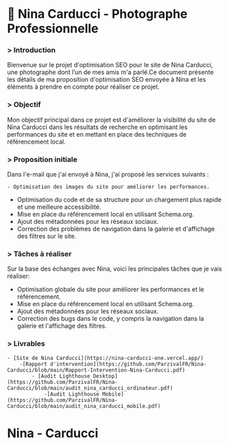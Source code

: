# 📸 Nina Carducci - Photographe Professionnelle

### > Introduction

Bienvenue sur le projet d'optimisation SEO pour le site de Nina Carducci, une photographe dont l’un de mes amis m'a parlé.Ce document présente les détails de ma proposition d'optimisation SEO envoyée à Nina et les éléments à prendre en compte pour réaliser ce projet.

### > Objectif

Mon objectif principal dans ce projet est d'améliorer la visibilité du site de Nina Carducci dans les résultats de recherche en optimisant les performances du site et en mettant en place des techniques de référencement local.

### > Proposition initiale

Dans l'e-mail que j'ai envoyé à Nina, j'ai proposé les services suivants :

    - Optimisation des images du site pour améliorer les performances.
- Optimisation du code et de sa structure pour un chargement plus rapide et une meilleure accessibilité.
- Mise en place du référencement local en utilisant Schema.org.
- Ajout des métadonnées pour les réseaux sociaux.
- Correction des problèmes de navigation dans la galerie et d'affichage des filtres sur le site.

### > Tâches à réaliser

Sur la base des échanges avec Nina, voici les principales tâches que je vais réaliser:

- Optimisation globale du site pour améliorer les performances et le référencement.
- Mise en place du référencement local en utilisant Schema.org.
- Ajout des métadonnées pour les réseaux sociaux.
- Correction des bugs dans le code, y compris la navigation dans la galerie et l'affichage des filtres.

### > Livrables

    - [Site de Nina Carducci](https://nina-carducci-one.vercel.app/)
        -[Rapport d'intervention](https://github.com/ParzivalFR/Nina-Carducci/blob/main/Rapport-Intervention-Nina-Carducci.pdf)
            - [Audit Lighthouse Desktop](https://github.com/ParzivalFR/Nina-Carducci/blob/main/audit_nina_carducci_ordinateur.pdf)
                -[Audit Lighthouse Mobile](https://github.com/ParzivalFR/Nina-Carducci/blob/main/audit_nina_carducci_mobile.pdf)
# Nina - Carducci
